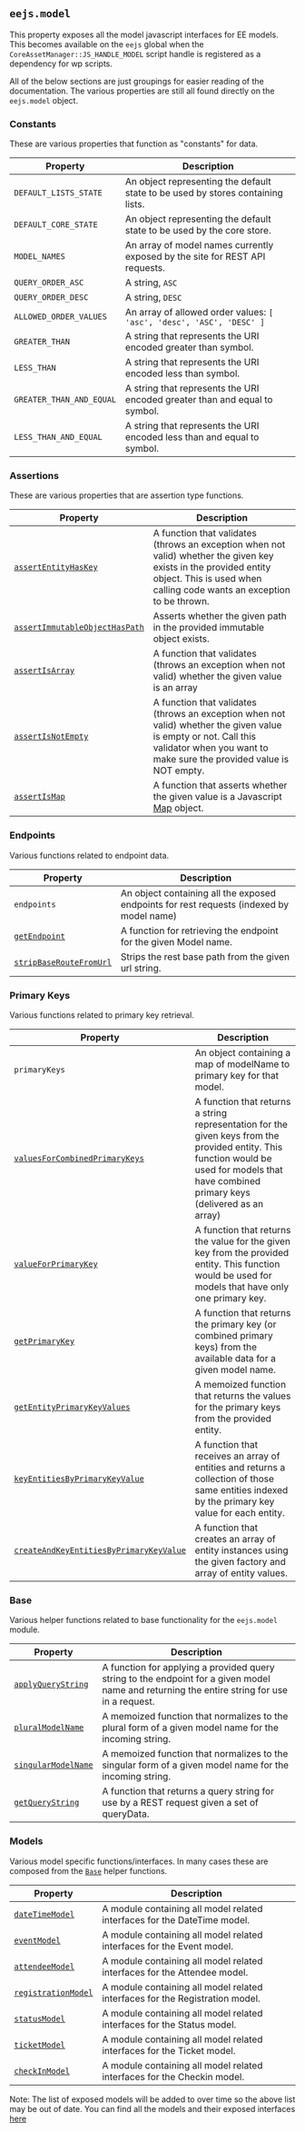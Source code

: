 ## `eejs.model`

This property exposes all the model javascript interfaces for EE models. This becomes available on the `eejs` global when the `CoreAssetManager::JS_HANDLE_MODEL` script handle is registered as a dependency for wp scripts.

All of the below sections are just groupings for easier reading of the documentation.  The various properties are still all found directly on the `eejs.model` object.

### Constants

These are various properties that function as "constants" for data.

| Property | Description |
| -------- | ----------- |
| `DEFAULT_LISTS_STATE` | An object representing the default state to be used by stores containing lists.
| `DEFAULT_CORE_STATE` | An object representing the default state to be used by the core store. |
| `MODEL_NAMES` | An array of model names currently exposed by the site for REST API requests. |
| `QUERY_ORDER_ASC` | A string, `ASC`
| `QUERY_ORDER_DESC` | A string, `DESC`
| `ALLOWED_ORDER_VALUES` | An array of allowed order values: `[ 'asc', 'desc', 'ASC', 'DESC' ]`
| `GREATER_THAN` | A string that represents the URI encoded greater than symbol.
| `LESS_THAN` | A string that represents the URI encoded less than symbol.
| `GREATER_THAN_AND_EQUAL` | A string that represents the URI encoded greater than and equal to symbol.
| `LESS_THAN_AND_EQUAL` | A string that represents the URI encoded less than and equal to symbol.

### Assertions

These are various properties that are assertion type functions.

| Property | Description |
| -------- | ----------- |
| [`assertEntityHasKey`](./assertions.md#assertentityhaskey-key-entity-message---) | A function that validates (throws an exception when not valid) whether the given key exists in the provided entity object. This is used when calling code wants an exception to be thrown.
| [`assertImmutableObjectHasPath`](./assertions.md#assertimmutableobjecthaspath-path-immutable-message---)         | Asserts whether the given path in the provided immutable object exists.             |
| [`assertIsArray`](./assertions.md#assertisarray-items-message---) | A function that validates (throws an exception when not valid) whether the given value is an array
| [`assertIsNotEmpty`](./assertions.md#assertisnotempty-items-message---) | A function that validates (throws an exception when not valid) whether the given value is empty or not.  Call this validator when you want to make sure the provided value is NOT empty.
| [`assertIsMap`](./assertions.md#assertismap-item-message---)         | A function that asserts whether the given value is a Javascript [Map](https://developer.mozilla.org/en-US/docs/Web/JavaScript/Reference/Global_Objects/Map) object.             |

### Endpoints

Various functions related to endpoint data.

| Property |   Description                                                                             |
| -------- | ------------------------------------------------------------------------------------------|
| `endpoints` |   An object containing all the exposed endpoints for rest requests (indexed by model name)|
| [`getEndpoint`](./endpoints.md#getendpoint-modelname-) |   A function for retrieving the endpoint for the given Model name.                        |
| [`stripBaseRouteFromUrl`](./endpoints.md#stripbaseroutefromurl-url-)         |   Strips the rest base path from the given url string.                                    |

### Primary Keys

Various functions related to primary key retrieval.

| Property | Description |
| -------- | ----------- |
| `primaryKeys` | An object containing a map of modelName to primary key for that model. |
| [`valuesForCombinedPrimaryKeys`](./primary-keys.md#valuesforcombinedprimarykeys-keys-entity-) | A function that returns a string representation for the given keys from the provided entity.  This function would be used for models that have combined primary keys (delivered as an array)
| [`valueForPrimaryKey`](./primary-keys.md#valueforprimarykey-key-entity-) | A function that returns the value for the given key from the provided entity. This function would be used for models that have only one primary key.
| [`getPrimaryKey`](./primary-keys.md#getprimarykey-modelname-) | A function that returns the primary key (or combined primary keys) from the available data for a given model name.
| [`getEntityPrimaryKeyValues`](./primary-keys.md#getentityprimarykeyvalues-modelname-entity) | A memoized function that returns the values for the primary keys from the provided entity.
| [`keyEntitiesByPrimaryKeyValue`](./primary-keys.md#keyentitiesbyprimarykeyvalue-modelname-entities---) | A function that receives an array of entities and returns a collection of those same entities indexed by the primary key value for each entity.
| [`createAndKeyEntitiesByPrimaryKeyValue`](./primary-keys.md#createandkeyentitiesbyprimarykeyvalue-factory-entities-)         | A function that creates an array of entity instances using the given factory and array of entity values.              |

### Base

Various helper functions related to base functionality for the `eejs.model` module.

| Property | Description |
| -------- | ----------- |
| [`applyQueryString`](./base.md#applyquerystring-modelname-querystring---) | A function for applying a provided query string to the endpoint for a given model name and returning the entire string for use in a request.
| [`pluralModelName`](./base.md#pluralmodelname-modelname-)         | A memoized function that normalizes to the plural form of a given model name for the incoming string.             |
| [`singularModelName`](./base.md#singularmodelname-modelname-)         | A memoized function that normalizes to the singular form of a given model name for the incoming string.             |
| [`getQueryString`](./base.md#getquerystring-querydata---whereconditions----null-maporderby--orderby--orderby) | A function that returns a query string for use by a REST request given a set of queryData.

### Models

Various model specific functions/interfaces.  In many cases these are composed from the [`Base`](./README.md#base) helper functions.

| Property | Description |
| -------- | ----------- |
| [`dateTimeModel`](./datetime-model.md) | A module containing all model related interfaces for the DateTime model.
| [`eventModel`](./event-model.md) | A module containing all model related interfaces for the Event model.
| [`attendeeModel`](./attendee-model.md)         | A module containing all model related interfaces for the Attendee model.             |
| [`registrationModel`](./registration-model.md) | A module containing all model related interfaces for the Registration model.
| [`statusModel`](./status-model.md) | A module containing all model related interfaces for the Status model.
| [`ticketModel`](./ticket-model.md) | A module containing all model related interfaces for the Ticket model.
| [`checkInModel`](./check-in-model.md) | A module containing all model related interfaces for the Checkin model.

Note: The list of exposed models will be added to over time so the above list may be out of date. You can find all the models and their exposed interfaces [here](../../../assets/src/data/model/)
